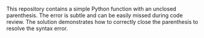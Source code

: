 This repository contains a simple Python function with an unclosed parenthesis.  The error is subtle and can be easily missed during code review.  The solution demonstrates how to correctly close the parenthesis to resolve the syntax error.